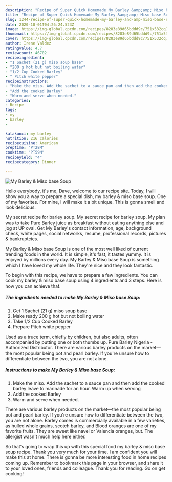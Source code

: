 ```yaml
---
description: "Recipe of Super Quick Homemade My Barley &amp;amp; Miso base Soup"
title: "Recipe of Super Quick Homemade My Barley &amp;amp; Miso base Soup"
slug: 1244-recipe-of-super-quick-homemade-my-barley-and-amp-miso-base-soup
date: 2020-10-01T04:26:24.523Z
image: https://img-global.cpcdn.com/recipes/8283e89d65bddd9c/751x532cq70/my-barley-miso-base-soup-recipe-main-photo.jpg
thumbnail: https://img-global.cpcdn.com/recipes/8283e89d65bddd9c/751x532cq70/my-barley-miso-base-soup-recipe-main-photo.jpg
cover: https://img-global.cpcdn.com/recipes/8283e89d65bddd9c/751x532cq70/my-barley-miso-base-soup-recipe-main-photo.jpg
author: Irene Valdez
ratingvalue: 4.7
reviewcount: 46702
recipeingredient:
- "1 Sachet (21 g) miso soup base"
- "200 g hot but not boiling water"
- "1/2 Cup Cooked Barley"
- " Pitch white pepper"
recipeinstructions:
- "Make the miso. Add the sachet to a sauce pan and then add the cooked barley leave to marinade for an hour. Warm up when serving"
- "Add the cooked Barley"
- "Warm and serve when needed."
categories:
- Recipe
tags:
- my
- barley
- 

katakunci: my barley  
nutrition: 216 calories
recipecuisine: American
preptime: "PT28M"
cooktime: "PT59M"
recipeyield: "4"
recipecategory: Dinner

---
```



![My Barley &amp; Miso base Soup](https://img-global.cpcdn.com/recipes/8283e89d65bddd9c/751x532cq70/my-barley-miso-base-soup-recipe-main-photo.jpg)

Hello everybody, it's me, Dave, welcome to our recipe site. Today, I will show you a way to prepare a special dish, my barley &amp; miso base soup. One of my favorites. For mine, I will make it a bit unique. This is gonna smell and look delicious.

My secret recipe for barley soup. My secret recipe for barley soup. My plan was to take Pure Barley juice as breakfast without eating anything else and jog at UP oval. Get My Barley&#39;s contact information, age, background check, white pages, social networks, resume, professional records, pictures &amp; bankruptcies.

My Barley &amp; Miso base Soup is one of the most well liked of current trending foods in the world. It is simple, it's fast, it tastes yummy. It is enjoyed by millions every day. My Barley &amp; Miso base Soup is something which I have loved my whole life. They're nice and they look fantastic.


To begin with this recipe, we have to prepare a few ingredients. You can cook my barley &amp; miso base soup using 4 ingredients and 3 steps. Here is how you can achieve that.

<!--inarticleads1-->

##### The ingredients needed to make My Barley &amp; Miso base Soup:

1. Get 1 Sachet (21 g) miso soup base
1. Make ready 200 g hot but not boiling water
1. Take 1/2 Cup Cooked Barley
1. Prepare  Pitch white pepper


Used as a truce term, chiefly by children, but also adults, often accompanied by putting one or both thumbs up. Pure Barley Nigeria - Authorized Distributor. There are various barley products on the market—the most popular being pot and pearl barley. If you&#39;re unsure how to differentiate between the two, you are not alone. 

<!--inarticleads2-->

##### Instructions to make My Barley &amp; Miso base Soup:

1. Make the miso. Add the sachet to a sauce pan and then add the cooked barley leave to marinade for an hour. Warm up when serving
1. Add the cooked Barley
1. Warm and serve when needed.


There are various barley products on the market—the most popular being pot and pearl barley. If you&#39;re unsure how to differentiate between the two, you are not alone. Barley comes is commercially available in a few varieties, as hulled whole grains, scotch barley, and Blood oranges are one of my favorite fruits. They are sweet like navel or Valencia oranges, but. The allergist wasn&#39;t much help here either. 

So that's going to wrap this up with this special food my barley &amp; miso base soup recipe. Thank you very much for your time. I am confident you will make this at home. There is gonna be more interesting food in home recipes coming up. Remember to bookmark this page in your browser, and share it to your loved ones, friends and colleague. Thank you for reading. Go on get cooking!
